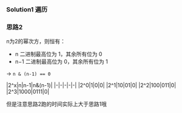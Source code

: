 ### Solution1 遍历

### 思路2

n为2的幂次方，则恒有：

- n 二进制最高位为 1，其余所有位为 0
- n−1 二进制最高位为 0，其余所有位为 1

-> `n & (n-1) == 0`

|2^x|n|n-1|n&(n-1)|
|-|-|-|-|-|
|2^0|1|0|0|
|2^1|10|01|0|
|2^2|100|011|0|
|2^3|1000|0111|0|

但是注意思路2跑的时间实际上大于思路1哦
